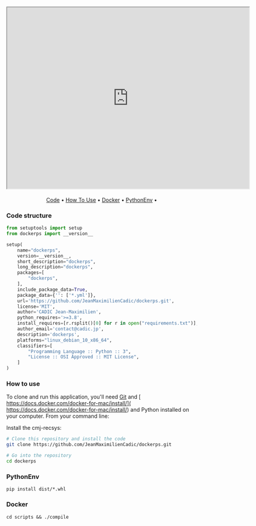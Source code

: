 
<h1 align="center">
  <br>

  <iframe src="https://drive.google.com/file/d/1eU3omWjiGGhvEEaTmDqh2kkhLPKlcgu1/preview" width="640" height="480" allow="autoplay"></iframe>

  <br>
</h1>

<p align="center">
  <a href="#code-structure">Code</a> •
  <a href="#how-to-use">How To Use</a> •
  <a href="#docker">Docker</a> •
  <a href="#PythonEnv">PythonEnv</a> •

[comment]: <> (  <a href="#notebook">Notebook </a> •)
</p>

### Code structure
```python
from setuptools import setup
from dockerps import __version__

setup(
    name="dockerps",
    version=__version__,
    short_description="dockerps",
    long_description="dockerps",
    packages=[
        "dockerps",
    ],
    include_package_data=True,
    package_data={'': ['*.yml']},
    url='https://github.com/JeanMaximilienCadic/dockerps.git',
    license='MIT',
    author='CADIC Jean-Maximilien',
    python_requires='>=3.8',
    install_requires=[r.rsplit()[0] for r in open("requirements.txt")],
    author_email='contact@cadic.jp',
    description='dockerps',
    platforms="linux_debian_10_x86_64",
    classifiers=[
        "Programming Language :: Python :: 3",
        "License :: OSI Approved :: MIT License",
    ]
)

```

### How to use
To clone and run this application, you'll need [Git](https://git-scm.com) and [ https://docs.docker.com/docker-for-mac/install/]( https://docs.docker.com/docker-for-mac/install/) and Python installed on your computer. 
From your command line:

Install the cmj-recsys:
```bash
# Clone this repository and install the code
git clone https://github.com/JeanMaximilienCadic/dockerps.git

# Go into the repository
cd dockerps
```


### PythonEnv
```
pip install dist/*.whl
``` 

### Docker
```shell
cd scripts && ./compile
```
